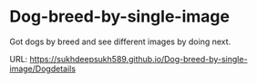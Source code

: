 # Dog-breed-by-single-image
Got dogs by breed and see different images by doing next.

URL: https://sukhdeepsukh589.github.io/Dog-breed-by-single-image/Dogdetails
